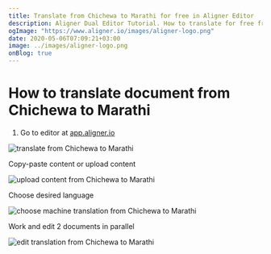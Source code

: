 ```yaml
---
title: Translate from Chichewa to Marathi for free in Aligner Editor
description: Aligner Dual Editor Tutorial. How to translate for free from Chichewa to Marathi. Aligner is multilingual document management platform. 
ogImage: "https://www.aligner.io/images/aligner-logo.png"
date: 2020-05-06T07:09:21+03:00
image: ../images/aligner-logo.png
onBlog: true
---
```


# How to translate document from Chichewa to Marathi

1. Go to editor at [app.aligner.io](https://app.aligner.io "Aligner App web page")

![translate from Chichewa to Marathi](../aligner-blank-editor.png "translate from Chichewa to Marathi")

Copy-paste content or upload content

![upload content from Chichewa to Marathi](../aligner-uploaded-document.png "upload content from Chichewa to Marathi")

Choose desired language

![choose machine translation from Chichewa to Marathi](../aligner-language-dropdown.png "choose machine translation from Chichewa to Marathi")

Work and edit 2 documents in parallel

![edit translation from Chichewa to Marathi](../aligner-double-sitded-editor.png "edit translation from Chichewa to Marathi")

